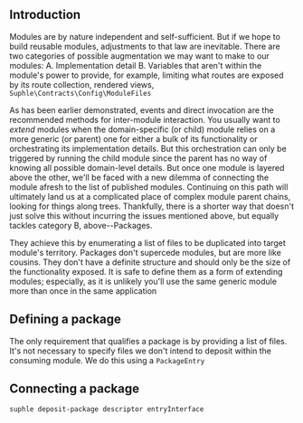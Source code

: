 ## Introduction
Modules are by nature independent and self-sufficient. But if we hope to build reusable modules, adjustments to that law are inevitable. There are two categories of possible augmentation we may want to make to our modules:
A. Implementation detail
B. Variables that aren't within the module's power to provide, for example, limiting what routes are exposed by its route collection, rendered views, `Suphle\Contracts\Config\ModuleFiles`

As has been earlier demonstrated, events and direct invocation are the recommended methods for inter-module interaction. You usually want to *extend* modules when the domain-specific (or child) module relies on a more generic (or parent) one for either a bulk of its functionality or orchestrating its implementation details. But this orchestration can only be triggered by running the child module since the parent has no way of knowing all possible domain-level details. But once one module is layered above the other, we'll be faced with a new dilemma of connecting the module afresh to the list of published modules. Continuing on this path will ultimately land us at a complicated place of complex module parent chains, looking for things along trees. Thankfully, there is a shorter way that doesn't just solve this without incurring the issues mentioned above, but equally tackles category B, above--Packages.

They achieve this by enumerating a list of files to be duplicated into target module's territory. Packages don't supercede modules, but are more like cousins. They don't have a definite structure and should only be the size of the functionality exposed. It is safe to define them as a form of extending modules; especially, as it is unlikely you'll use the same generic module more than once in the same application

## Defining a package
The only requirement that qualifies a package is by providing a list of files. It's not necessary to specify files we don't intend to deposit within the consuming module. We do this using a `PackageEntry`

## Connecting a package

```bash
suphle deposit-package descriptor entryInterface
```